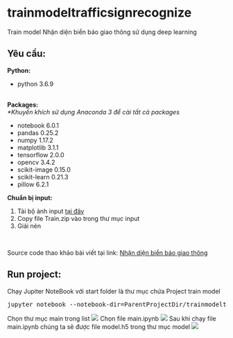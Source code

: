 # trainmodeltrafficsignrecognize
Train model Nhận diện biển báo giao thông sử dụng deep learning
<h2>Yêu cầu:</h2>
<b>Python:</b><br>
<ul>
     <li>python 3.6.9</li>
</ul>
<br>
<b>Packages:</b><br>
<i>*Khuyến khích sử dụng Anaconda 3 để cài tất cả packages</i><br>
<ul>
    <li>notebook 6.0.1</li>
    <li>pandas 0.25.2</li>
    <li>numpy 1.17.2</li>
    <li>matplotlib 3.1.1</li>
	<li>tensorflow 2.0.0</li>
	<li>opencv 3.4.2</li>
    	<li>scikit-image 0.15.0</li>
	<li>scikit-learn 0.21.3</li>
	<li>pillow 6.2.1</li>
</ul>
<b>Chuẩn bị input:</b><br>
<ol class="n">
  <li>Tải bộ ảnh input <a href="https://drive.google.com/drive/folders/1VrYO0eTlz4ZDvpiDd8qPiJjFIethaOU1?usp=sharing">tại đây</a></li>
  <li>Copy file Train.zip vào trong thư mục input</li>
  <li>Giải nén</li>
</ol>

<br>
<p>Source code thao khảo bài viết tại link: <a href="https://viblo.asia/p/nhan-dien-bien-bao-giao-thong-gAm5yWQXZdb">Nhận diện biển báo giao thông</a></p>

<h2>Run project:</h2>
Chạy Jupiter NoteBook với start folder là thư mục chứa Project train model
<pre>jupyter notebook --notebook-dir=ParentProjectDir/trainmodeltrafficsignrecognize/</pre>
Chọn thư mục main trong list
<img src="https://github.com/quangkhoiuit98/trainmodeltrafficsignrecognize/blob/master/static/image/guide1.png">
Chọn file main.ipynb
<img src="https://github.com/quangkhoiuit98/trainmodeltrafficsignrecognize/blob/master/static/image/guide2.png">
Sau khi chạy file main.ipynb chúng ta sẽ được file model.h5 trong thư mục model
<img src="https://github.com/quangkhoiuit98/trainmodeltrafficsignrecognize/blob/master/static/image/guide3.png">
